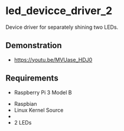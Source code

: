 # led_devicce_driver_2
Device driver for separately shining two LEDs.

## Demonstration
- https://youtu.be/MVUase_HDJ0

## Requirements
* Raspberry Pi 3 Model B
 - Raspbian
- Linux Kernel Source
 - 
- 2 LEDs


##
